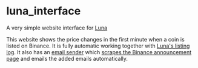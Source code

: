 # luna_interface
A very simple website interface for [Luna](https://github.com/DBC201/Luna)

This website shows the price changes in the first minute when a coin is listed on Binance.
It is fully automatic working together with [Luna's listing log](https://github.com/DBC201/Luna/tree/master/luna_scripts/listing_log).
It also has an [email sender](https://github.com/DBC201/Luna/tree/master/luna_scripts/listing_mail) which
[scrapes the Binance announcement page](https://github.com/DBC201/Luna/blob/master/luna_modules/binance/BinanceAnnouncementScrape.py) 
and emails the added emails automatically.
